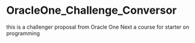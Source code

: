 # OracleOne_Challenge_Conversor
this is a challenger proposal from Oracle One Next a course for starter on programming
